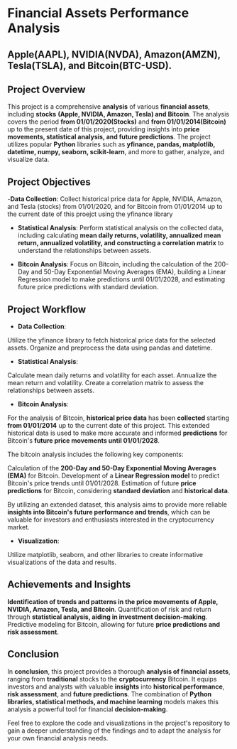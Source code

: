 # Financial Assets Performance Analysis

## Apple(AAPL), NVIDIA(NVDA), Amazon(AMZN), Tesla(TSLA), and Bitcoin(BTC-USD).

## Project Overview

This project is a comprehensive **analysis** of various **financial assets**, including **stocks** **(Apple, NVIDIA, Amazon, Tesla) and Bitcoin**. The analysis covers the period **from 01/01/2020(Stocks)** and **from 01/01/2014(Bitcoin)**  up to the present date of this project, providing insights into **price movements, statistical analysis, and future predictions**. The project utilizes popular **Python** libraries such as **yfinance, pandas, matplotlib, datetime, numpy, seaborn, scikit-learn**, and more to gather, analyze, and visualize data.

## Project Objectives

-**Data Collection**: Collect historical price data for Apple, NVIDIA, Amazon, and Tesla (stocks) from 01/01/2020, and for Bitcoin from 01/01/2014 up to the current date of this proejct using the yfinance library

- **Statistical Analysis**: Perform statistical analysis on the collected data, including calculating **mean daily returns, volatility, annualized mean return, annualized volatility, and constructing a correlation matrix** to understand the relationships between assets.

- **Bitcoin Analysis**: Focus on Bitcoin, including the calculation of the 200-Day and 50-Day Exponential Moving Averages (EMA), building a Linear Regression model to make predictions until 01/01/2028, and estimating future price predictions with standard deviation.

## Project Workflow

- **Data Collection**:

Utilize the yfinance library to fetch historical price data for the selected assets.
Organize and preprocess the data using pandas and datetime.

- **Statistical Analysis**:

Calculate mean daily returns and volatility for each asset.
Annualize the mean return and volatility.
Create a correlation matrix to assess the relationships between assets.

- **Bitcoin Analysis**:

For the analysis of Bitcoin, **historical price data** has been **collected** starting **from 01/01/2014** up to the current date of this project. This extended historical data is used to make more accurate and informed **predictions** for Bitcoin's **future price movements until 01/01/2028**.

The bitcoin analysis includes the following key components:

Calculation of the **200-Day and 50-Day Exponential Moving Averages (EMA)** for Bitcoin.
Development of a **Linear Regression model** to predict Bitcoin's price trends until 01/01/2028.
Estimation of future **price predictions** for Bitcoin, considering **standard deviation** and **historical data**.

By utilizing an extended dataset, this analysis aims to provide more reliable **insights into Bitcoin's future performance and trends**, which can be valuable for investors and enthusiasts interested in the cryptocurrency market.


- **Visualization**:

Utilize matplotlib, seaborn, and other libraries to create informative visualizations of the data and results.

## Achievements and Insights

**Identification of trends and patterns in the price movements of Apple, NVIDIA, Amazon, Tesla, and Bitcoin**.
Quantification of risk and return through **statistical analysis, aiding in investment decision-making**.
Predictive modeling for Bitcoin, allowing for future **price predictions and risk assessment**.

## Conclusion

In **conclusion**, this project provides a thorough **analysis of financial assets**, ranging from **traditional** stocks to the **cryptocurrency** Bitcoin. It equips investors and analysts with valuable **insights** into **historical performance**, **risk assessment**, and **future predictions**. The combination of **Python libraries, statistical methods, and machine learning** models makes this analysis a powerful tool for financial **decision-making**.

Feel free to explore the code and visualizations in the project's repository to gain a deeper understanding of the findings and to adapt the analysis for your own financial analysis needs.
